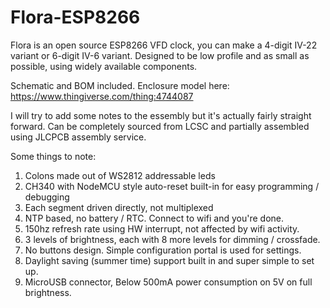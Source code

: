 # Flora-ESP8266
Flora is an open source ESP8266 VFD clock, you can make a 4-digit IV-22 variant or 6-digit IV-6 variant. Designed to be low profile and as small as possible, using widely available components. 

Schematic and BOM included. 
Enclosure model here:
https://www.thingiverse.com/thing:4744087

I will try to add some notes to the essembly but it's actually fairly straight forward. Can be completely sourced from LCSC and partially assembled using JLCPCB assembly service.

Some things to note:
1) Colons made out of WS2812 addressable leds
2) CH340 with NodeMCU style auto-reset built-in for easy programming / debugging
3) Each segment driven directly, not multiplexed
4) NTP based, no battery / RTC. Connect to wifi and you're done.
5) 150hz refresh rate using HW interrupt, not affected by wifi activity.
6) 3 levels of brightness, each with 8 more levels for dimming / crossfade.
7) No buttons design. Simple configuration portal is used for settings.
8) Daylight saving (summer time) support built in and super simple to set up.
9) MicroUSB connector, Below 500mA power consumption on 5V on full brightness.
